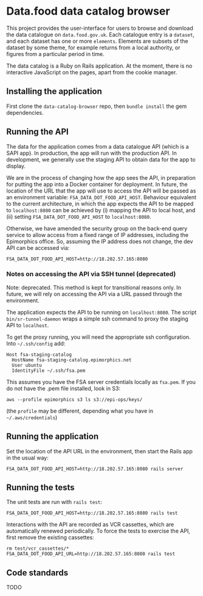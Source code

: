 # Data.food data catalog browser

This project provides the user-interface for users to browse and
download the data catalogue on `data.food.gov.uk`. Each catalogue
entry is a `dataset`, and each dataset has one or more `elements`.
Elements are subsets of the dataset by some theme, for example
returns from a local authority, or figures from a particular period
in time.

The data catalog is a Ruby on Rails application. At the moment, there
is no interactive JavaScript on the pages, apart from the cookie
manager.

## Installing the application

First clone the `data-catalog-browser` repo, then `bundle install` the
gem dependencies.

## Running the API

The data for the application comes from a data catalogue API (which is a
SAPI app). In production, the app will run with the production API. In
development, we generally use the staging API to obtain data for the app
to display.

We are in the process of changing how the app sees the API, in preparation
for putting the app into a Docker container for deployment. In future,
the location of the URL that the app will use to access the API will be
passed as an environment variable: `FSA_DATA_DOT_FOOD_API_HOST`.
Behaviour equivalent to the current architecture, in which the app expects
the API to be mapped to `localhost:8080` can be achieved by (i) mapping
the API to local host, and (ii) setting `FSA_DATA_DOT_FOOD_API_HOST`
to `localhost:8080`.

Otherwise, we have amended the security group on the back-end query service
to allow access from a fixed range of IP addresses, including the
Epimorphics office. So, assuming the IP address does not change, the
dev API can be accessed via:

    FSA_DATA_DOT_FOOD_API_HOST=http://18.202.57.165:8080

### Notes on accessing the API via SSH tunnel (deprecated)

Note: deprecated. This method is kept for transitional reasons only.
In future, we will rely on accessing the API via a URL passed through
the environment.

The application expects the API to be running on `localhost:8080`.
The script `bin/sr-tunnel-daemon` wraps a simple ssh command to proxy
the staging API to `localhost`.

To get the proxy running, you will need the appropriate ssh configuration.
Into `~/.ssh/config` add:

    Host fsa-staging-catalog
      HostName fsa-staging-catalog.epimorphics.net
      User ubuntu
      IdentityFile ~/.ssh/fsa.pem

This assumes you have the FSA server credentials locally as `fsa.pem`. If you
do not have the .pem file installed, look in S3:

    aws --profile epimorphics s3 ls s3://epi-ops/keys/

(the `profile` may be different, depending what you have in `~/.aws/credentials`)

## Running the application

Set the location of the API URL in the environment, then
start the Rails app in the usual way:

    FSA_DATA_DOT_FOOD_API_HOST=http://18.202.57.165:8080 rails server

## Running the tests

The unit tests are run with `rails test`:

    FSA_DATA_DOT_FOOD_API_HOST=http://18.202.57.165:8080 rails test

Interactions with the API are recorded as VCR cassettes, which are
automatically renewed periodically. To force the tests to exercise
the API, first remove the existing cassettes:

    rm test/vcr_cassettes/*
    FSA_DATA_DOT_FOOD_API_URL=http://18.202.57.165:8080 rails test

## Code standards

TODO
